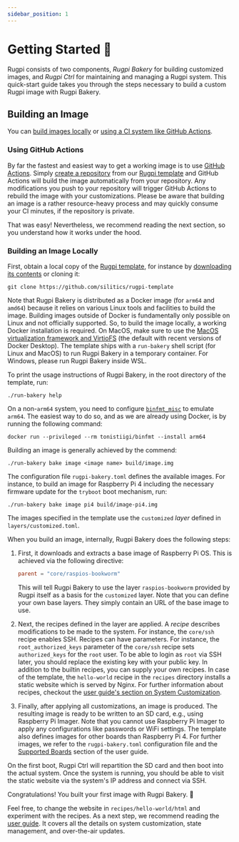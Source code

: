 ```yaml
---
sidebar_position: 1
---
```


# Getting Started 🚀

Rugpi consists of two components, _Rugpi Bakery_ for building customized images, and _Rugpi Ctrl_ for maintaining and managing a Rugpi system.
This quick-start guide takes you through the steps necessary to build a custom Rugpi image with Rugpi Bakery.

## Building an Image

You can [build images locally](#building-an-image-locally) or [using a CI system like GitHub Actions](#using-github-actions).

### Using GitHub Actions

By far the fastest and easiest way to get a working image is to use [GitHub Actions](https://github.com/features/actions).
Simply [create a repository](https://docs.github.com/en/repositories/creating-and-managing-repositories/creating-a-repository-from-a-template#creating-a-repository-from-a-template) from our [Rugpi template](https://github.com/silitics/rugpi-template) and GitHub Actions will build the image automatically from your repository.
Any modifications you push to your repository will trigger GitHub Actions to rebuild the image with your customizations.
Please be aware that building an image is a rather resource-heavy process and may quickly consume your CI minutes, if the repository is private.

That was easy! Nevertheless, we recommend reading the next section, so you understand how it works under the hood.

### Building an Image Locally

First, obtain a local copy of the [Rugpi template](https://github.com/silitics/rugpi-template), for instance by [downloading its contents](https://github.com/silitics/rugpi-template/archive/refs/heads/main.zip) or cloning it:

```shell
git clone https://github.com/silitics/rugpi-template
```

Note that Rugpi Bakery is distributed as a Docker image (for `arm64` and `amd64`) because it relies on various Linux tools and facilities to build the image.
Building images outside of Docker is fundamentally only possible on Linux and not officially supported.
So, to build the image locally, a working Docker installation is required.
On MacOS, make sure to use the [MacOS virtualization framework and VirtioFS](https://docs.docker.com/desktop/settings/mac/#general) (the default with recent versions of Docker Desktop).
The template ships with a `run-bakery` shell script (for Linux and MacOS) to run Rugpi Bakery in a temporary container.
For Windows, please run Rugpi Bakery inside WSL.

To print the usage instructions of Rugpi Bakery, in the root directory of the template, run:

```shell
./run-bakery help
```

On a non-`arm64` system, you need to configure [`binfmt_misc`](https://en.wikipedia.org/wiki/Binfmt_misc) to emulate `arm64`.
The easiest way to do so, and as we are already using Docker, is by running the following command:

```shell
docker run --privileged --rm tonistiigi/binfmt --install arm64
```

Building an image is generally achieved by the commend:

```shell
./run-bakery bake image <image name> build/image.img
```

The configuration file `rugpi-bakery.toml` defines the available images.
For instance, to build an image for Raspberry Pi 4 including the necessary firmware update for the `tryboot` boot mechanism, run:

```shell
./run-bakery bake image pi4 build/image-pi4.img
```

The images specified in the template use the `customized` *layer* defined in `layers/customized.toml`.

When you build an image, internally, Rugpi Bakery does the following steps:

1. First, it downloads and extracts a base image of Raspberry Pi OS.
   This is achieved via the following directive:

   ```toml title="layers/customized.toml"
   parent = "core/raspios-bookworm"
   ```

   This will tell Rugpi Bakery to use the layer `raspios-bookworm` provided by Rugpi itself as a basis for the `customized` layer.
   Note that you can define your own base layers.
   They simply contain an URL of the base image to use.

2. Next, the recipes defined in the layer are applied.
   A *recipe* describes modifications to be made to the system.
   For instance, the `core/ssh` recipe enables SSH.
   Recipes can have parameters.
   For instance, the `root_authorized_keys` parameter of the `core/ssh` recipe sets `authorized_keys` for the `root` user.
   To be able to login as `root` via SSH later, you should replace the existing key with your public key.
   In addition to the builtin recipes, you can supply your own recipes.
   In case of the template, the `hello-world` recipe in the `recipes` directory installs a static website which is served by Nginx.
   For further information about recipes, checkout the [user guide's section on System Customization](./guide/system-customization).

3. Finally, after applying all customizations, an image is produced.
   The resulting image is ready to be written to an SD card, e.g., using Raspberry Pi Imager.
   Note that you cannot use Raspberry Pi Imager to apply any configurations like passwords or WiFi settings.
   The template also defines images for other boards than Raspberry Pi 4.
   For further images, we refer to the `rugpi-bakery.toml` configuration file and the [Supported Boards](./guide/supported-boards.md) section of the user guide.

On the first boot, Rugpi Ctrl will repartition the SD card and then boot into the actual system.
Once the system is running, you should be able to visit the static website via the system's IP address and connect via SSH.

Congratulations! You built your first image with Rugpi Bakery. 🙌

Feel free, to change the website in `recipes/hello-world/html` and experiment with the recipes.
As a next step, we recommend reading the [user guide](./guide).
It covers all the details on system customization, state management, and over-the-air updates.
